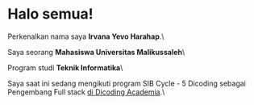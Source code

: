 # Halo semua! 

Perkenalkan nama saya **Irvana Yevo Harahap**.\

Saya seorang **Mahasiswa Universitas Malikussaleh**\

Program studi **Teknik Informatika**\

Saya saat ini sedang mengikuti program SIB Cycle - 5 Dicoding sebagai Pengembang Full stack [di Dicoding Academia](https://www.dicoding.com).\

